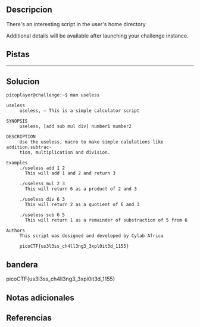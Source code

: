 ## Descripcion
There's an interesting script in the user's home directory

Additional details will be available after launching your challenge instance.

## Pistas 
****** 
## Solucion
```
picoplayer@challenge:~$ man useless 

useless
     useless, — This is a simple calculator script

SYNOPSIS
     useless, [add sub mul div] number1 number2

DESCRIPTION
     Use the useless, macro to make simple calulations like addition,subtrac‐
     tion, multiplication and division.

Examples
     ./useless add 1 2
       This will add 1 and 2 and return 3

     ./useless mul 2 3
       This will return 6 as a product of 2 and 3

     ./useless div 6 3
       This will return 2 as a quotient of 6 and 3

     ./useless sub 6 5
       This will return 1 as a remainder of substraction of 5 from 6

Authors
     This script was designed and developed by Cylab Africa

     picoCTF{us3l3ss_ch4ll3ng3_3xpl0it3d_1155}
```
## bandera
picoCTF{us3l3ss_ch4ll3ng3_3xpl0it3d_1155}

## Notas adicionales 

## Referencias